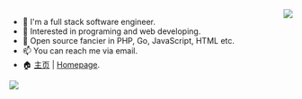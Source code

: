 <img align="right" src="https://github-readme-stats.vercel.app/api?username=razonyang&show_icons=true&count_private=true"/>

- :bust_in_silhouette: I'm a full stack software engineer.
- 🔭 Interested in programing and web developing.
- 🌱 Open source fancier in PHP, Go, JavaScript, HTML etc.
- 📫 You can reach me via email.
- 🏠 [主页](https://razonyang.com/zh-cn/) | [Homepage](https://razonyang.com/en/).

<img align="center" src="https://github-profile-trophy.vercel.app/?username=razonyang&row=1&column=7&margin-h=15&margin-w=30&theme=flat&no-bg=true&no-frame=true"/>
